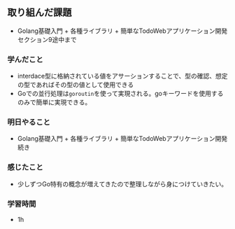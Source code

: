 ## 取り組んだ課題
  - Golang基礎入門 + 各種ライブラリ + 簡単なTodoWebアプリケーション開発　セクション9途中まで

### 学んだこと
 - interdace型に格納されている値をアサーションすることで、型の確認、想定の型であればその型の値として使用できる
 - Goでの並行処理は`goroutin`を使って実現される。goキーワードを使用するのみで簡単に実現できる。

### 明日やること
 - Golang基礎入門 + 各種ライブラリ + 簡単なTodoWebアプリケーション開発　続き

### 感じたこと
- 少しずつGo特有の概念が増えてきたので整理しながら身につけていきたい。

### 学習時間
- 1h